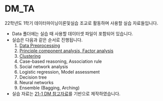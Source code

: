 # DM_TA
22학년도 1학기 데이터마이닝이론및실습 조교로 활동하며 사용할 실습 자료들입니다.

- Data 폴더에는 실습 때 사용할 데이터셋 파일이 포함되어 있습니다.
- 실습은 다음과 같은 순서로 진행됩니다.
  1. [Data Preprocessing](https://github.com/jej0312/DM_TA/blob/main/1_Data_preprocessing.ipynb)
  2. [Principle component analysis, Factor analysis](https://github.com/jej0312/DM_TA/blob/main/2_PCA_FA.ipynb)
  3. [Clustering](https://github.com/jej0312/DM_TA/blob/main/3_Clustering.ipynb)
  4. Case-based reasoning, Association rule
  5. Social network analysis
  6. Logistic regression, Model assessment
  7. Decision tree
  8. Neural networks
  9. Ensemble (Bagging, Arching)
- 실습 자료는 [21-1 DM 참고자료](https://github.com/HyunwooWoo/DataMining)를 기반으로 제작하였습니다.
